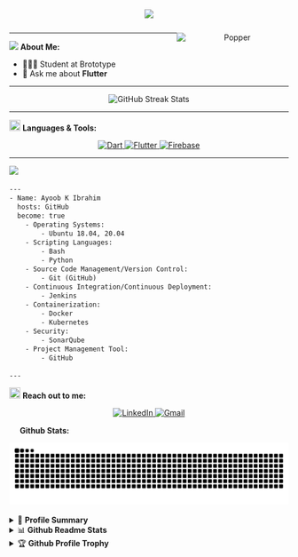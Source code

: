 <h1 align="center">
  <img src="https://readme-typing-svg.herokuapp.com/?font=Righteous&size=35&center=true&vCenter=true&width=500&height=70&color=5F1885&duration=4000&lines=Hi+There!+%F0%9F%91%8B;+I'm+AYOOB+KI🚀;" />
</h1>

<!-- Right side image -->
<div align="center">
  <img align="right" width="40%" src="https://owlbertsio-resized.s3.amazonaws.com/Popper.psd.full.png" alt="Popper">
</div>

---

<img src="https://media.giphy.com/media/WUlplcMpOCEmTGBtBW/giphy.gif" height="20"> **About Me:**
- 👨🏻‍💻 Student at Brototype  
- 💬 Ask me about **Flutter**

---

<p align="center">
   <img src="https://github-readme-streak-stats.herokuapp.com/?user=Ayoobkibrahim&theme=radical" alt="GitHub Streak Stats"/>
</p>

---

<img src="https://media.giphy.com/media/j2pOGeGYKe2xCCKwfi/giphy.gif" width="20" height="20"> **Languages & Tools:**

<p align="center"> 
  <a href="https://dart.dev/overview" target="_blank">
    <img src="https://cdn.jsdelivr.net/gh/devicons/devicon/icons/dart/dart-original.svg" alt="Dart" width="40" height="40"/> 
  </a>
  <a href="https://docs.flutter.dev/" target="_blank">
    <img src="https://cdn.jsdelivr.net/gh/devicons/devicon/icons/flutter/flutter-original.svg" alt="Flutter" width="40" height="40"/> 
  </a>
  <a href="https://firebase.google.com/docs" target="_blank">
    <img src="https://cdn.worldvectorlogo.com/logos/firebase-1.svg" alt="Firebase" width="40" height="40"/> 
  </a>
</p>

---
<img src="https://readme-typing-svg.herokuapp.com?color=red&size=12&width=180&height=18&lines=A+little+more+about+me...;">

```
---
- Name: Ayoob K Ibrahim
  hosts: GitHub
  become: true
    - Operating Systems:
        - Ubuntu 18.04, 20.04
    - Scripting Languages:
        - Bash
        - Python  
    - Source Code Management/Version Control:
        - Git (GitHub)
    - Continuous Integration/Continuous Deployment:
        - Jenkins
    - Containerization:
        - Docker
        - Kubernetes
    - Security:
        - SonarQube
    - Project Management Tool:
        - GitHub

---
```
<img src="https://media.giphy.com/media/LnQjpWaON8nhr21vNW/giphy.gif" width="20" height="20"> **Reach out to me:**  

<p align="center">
  <a href="https://www.linkedin.com/in/ayoob-k-ibrahim" target="_blank">
    <img src="https://img.shields.io/badge/-LinkedIn-0e76a8?style=flat-square&logo=Linkedin&logoColor=white" alt="LinkedIn"/>
  </a>
  <a href="mailto:ayoobkibrahim01@gmail.com" target="_blank">
    <img src="https://img.shields.io/badge/-Gmail-EA4335?style=flat-square&logo=Gmail&logoColor=white" alt="Gmail"/>
  </a>
</p>


 
<img src="https://media.giphy.com/media/c8knYYZ5vzC8V6tpMI/giphy.gif" width="15" height="15"> **Github Stats:**
<div align="center">
<picture>
  <source media="(prefers-color-scheme: dark)" srcset="https://raw.githubusercontent.com/Ayoobkibrahim/Ayoobkibrahim/output/github-contribution-grid-snake-dark.svg">
  <source media="(prefers-color-scheme: light)" srcset="https://raw.githubusercontent.com/Ayoobkibrahim/Ayoobkibrahim/output/github-contribution-grid-snake.svg">
  <img alt="github contribution grid snake animation" src="https://raw.githubusercontent.com/Ayoobkibrahim/Ayoobkibrahim/output/github-contribution-grid-snake.svg">
</picture>

</div>
<br />
<details>
  <summary>📜 <b>Profile Summary</b></summary>
  <a align="center" href="https://github.com/Ayoobkibrahim?tab=repositories">
    <p align="center">
      <img src="https://github-profile-summary-cards.vercel.app/api/cards/profile-details?username=Ayoobkibrahim&theme=github_dark" alt="my github stats"/>&nbsp;
    </p>
  </a>
</details>


<details>
  <summary>📊 <b>Github Readme Stats</b></summary>
  <br />
  <p align="center">
    <a href="https://github.com/Ayoobkibrahim">
      <img align="center" width="430" src="https://github-readme-stats.vercel.app/api?username=Ayoobkibrahim&layout=compact&theme=radical&langs_count=6" />
    </a>
  </p>
</details>


<details>
  <summary>🏆 <b>Github Profile Trophy</b></summary>
  <br />
  <p align="center">
    <a href="https://github.com/Ayoobkibrahim">
      <img src="https://github-profile-trophy.vercel.app/?username=Ayoobkibrahim&column=8&theme=darkhub"/>
    </a>
  </p>
</details>
